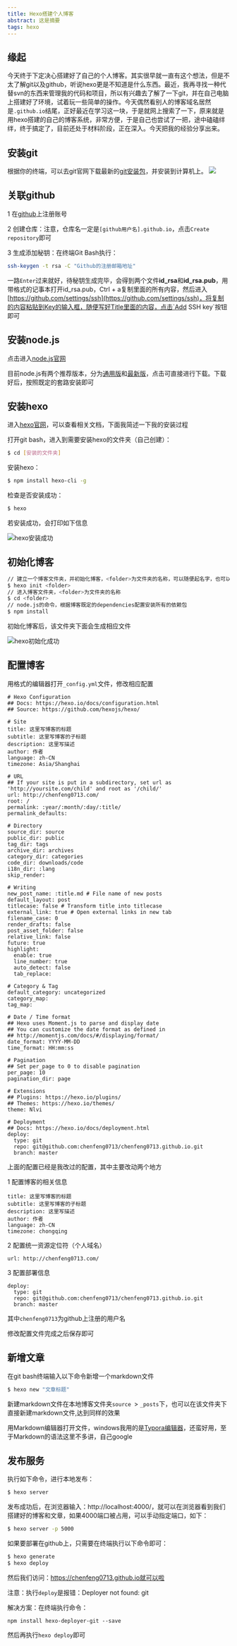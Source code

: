 ```yaml
---
title: Hexo搭建个人博客 
abstract: 这是摘要
tags: hexo 
---
```


## 缘起

今天终于下定决心搭建好了自己的个人博客。其实很早就一直有这个想法，但是不太了解git以及github，听说hexo更是不知道是什么东西。最近，我再寻找一种代替svn的东西来管理我的代码和项目，所以有兴趣去了解了一下git，并在自己电脑上搭建好了环境，试着玩一些简单的操作。今天偶然看别人的博客域名居然是`.github.io`结尾，正好最近在学习这一块，于是就网上搜索了一下，原来就是用hexo搭建的自己的博客系统，非常方便，于是自己也尝试了一把，途中磕磕绊绊，终于搞定了，目前还处于材料阶段，正在深入。今天把我的经验分享出来。

<!-- more -->

  

## 安装git


根据你的终端，可以去git官网下载最新的[git安装包](https://git-scm.com/download)，并安装到计算机上。
![](/imgs/git-windows.png)

  

## 关联github


1  在[github](https://github.com)上注册账号

2  创建仓库：注意，仓库名一定是`[github用户名].github.io`，点击`Create repository`即可

3 生成添加秘钥：在终端Git Bash执行：

```BASH
ssh-keygen -t rsa -C "Github的注册邮箱地址"
```

一路`Enter`过来就好，待秘钥生成完毕，会得到两个文件**id_rsa**和**id_rsa.pub**，用带格式的记事本打开id_rsa.pub，Ctrl + a复制里面的所有内容，然后进入[https://github.com/settings/ssh](https://github.com/settings/ssh)，将复制的内容粘贴到Key的输入框，随便写好Title里面的内容，点击`Add SSH key`按钮即可

  

## 安装node.js

点击进入[node.js官网](https://nodejs.org/en/)

目前node.js有两个推荐版本，分为[通用版](https://nodejs.org/dist/v4.6.0/node-v4.6.0.pkg)和[最新版](https://nodejs.org/dist/v6.7.0/node-v6.7.0.pkg)，点击可直接进行下载。下载好后，按照既定的套路安装即可

  

## 安装hexo

进入[hexo官网](https://hexo.io/)，可以查看相关文档，下面我简述一下我的安装过程

打开git bash，进入到需要安装hexo的文件夹（自己创建）：

```bash
$ cd [安装的文件夹]
```

安装hexo：

```bash
$ npm install hexo-cli -g
```

检查是否安装成功：

```bash
$ hexo
```

  若安装成功，会打印如下信息

![hexo安装成功](/imgs/hexo-1.png)





## 初始化博客

```bash
// 建立一个博客文件夹，并初始化博客，<folder>为文件夹的名称，可以随便起名字，也可以省略，省略则默认当前文件夹
$ hexo init <folder>
// 进入博客文件夹，<folder>为文件夹的名称
$ cd <folder>
// node.js的命令，根据博客既定的dependencies配置安装所有的依赖包
$ npm install
```

初始化博客后，该文件夹下面会生成相应文件

![hexo初始化成功](/imgs/hexo-2.png)



## 配置博客

用格式的编辑器打开`_config.yml`文件，修改相应配置

```
# Hexo Configuration
## Docs: https://hexo.io/docs/configuration.html
## Source: https://github.com/hexojs/hexo/

# Site
title: 这里写博客的标题
subtitle: 这里写博客的子标题
description: 这里写描述
author: 作者
language: zh-CN
timezone: Asia/Shanghai

# URL
## If your site is put in a subdirectory, set url as 'http://yoursite.com/child' and root as '/child/'
url: http://chenfeng0713.com/
root: /
permalink: :year/:month/:day/:title/
permalink_defaults:

# Directory
source_dir: source
public_dir: public
tag_dir: tags
archive_dir: archives
category_dir: categories
code_dir: downloads/code
i18n_dir: :lang
skip_render:

# Writing
new_post_name: :title.md # File name of new posts
default_layout: post
titlecase: false # Transform title into titlecase
external_link: true # Open external links in new tab
filename_case: 0
render_drafts: false
post_asset_folder: false
relative_link: false
future: true
highlight:
  enable: true
  line_number: true
  auto_detect: false
  tab_replace:

# Category & Tag
default_category: uncategorized
category_map:
tag_map:

# Date / Time format
## Hexo uses Moment.js to parse and display date
## You can customize the date format as defined in
## http://momentjs.com/docs/#/displaying/format/
date_format: YYYY-MM-DD
time_format: HH:mm:ss

# Pagination
## Set per_page to 0 to disable pagination
per_page: 10
pagination_dir: page

# Extensions
## Plugins: https://hexo.io/plugins/
## Themes: https://hexo.io/themes/
theme: Nlvi

# Deployment
## Docs: https://hexo.io/docs/deployment.html
deploy:
  type: git 
  repo: git@github.com:chenfeng0713/chenfeng0713.github.io.git 
  branch: master 
```

上面的配置已经是我改过的配置，其中主要改动两个地方

1 配置博客的相关信息

```
title: 这里写博客的标题
subtitle: 这里写博客的子标题
description: 这里写描述
author: 作者
language: zh-CN
timezone: chongqing
```

2 配置统一资源定位符（个人域名）

```
url: http://chenfeng0713.com/
```

3 配置部署信息

```
deploy:
  type: git 
  repo: git@github.com:chenfeng0713/chenfeng0713.github.io.git 
  branch: master 
```

其中`chenfeng0713`为github上注册的用户名

修改配置文件完成之后保存即可

## 新增文章

在git bash终端输入以下命令新增一个markdown文件

```bash
$ hexo new "文章标题"
```

新建markdown文件在本地博客文件夹`source `> `_posts`下，也可以在该文件夹下直接新建markdown文件,达到同样的效果

用Markdown编辑器打开文件，windows我用的是[Typora编辑器](https://www.typora.io/#windows)，还蛮好用，至于Markdown的语法这里不多讲，自己google



## 发布服务

执行如下命令，进行本地发布：

```bash
$ hexo server
```

发布成功后，在浏览器输入：http://localhost:4000/，就可以在浏览器看到我们搭建好的博客和文章，如果4000端口被占用，可以手动指定端口，如下：

```bash
$ hexo server -p 5000
```

如果要部署在github上，只需要在终端执行以下命令即可：

```bash
$ hexo generate
$ hexo deploy
```

然后我们访问：https://chenfeng0713.github.io就可以啦

注意：执行`deploy`是报错：Deployer not found: git

解决方案：在终端执行命令：

```
npm install hexo-deployer-git --save
```

然后再执行`hexo deploy`即可